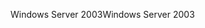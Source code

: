 <span data-ttu-id="1c794-101">Windows Server 2003</span><span class="sxs-lookup"><span data-stu-id="1c794-101">Windows Server 2003</span></span>